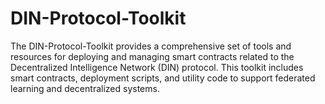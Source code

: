 # DIN-Protocol-Toolkit
The DIN-Protocol-Toolkit provides a comprehensive set of tools and resources for deploying and managing smart contracts related to the Decentralized Intelligence Network (DIN) protocol. This toolkit includes smart contracts, deployment scripts, and utility code to support federated learning and decentralized systems.
